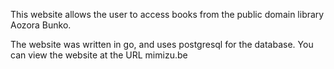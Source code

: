 This website allows the user to access books from the public domain library Aozora Bunko.

The website was written in go, and uses postgresql for the database. You can view the website at the URL mimizu.be